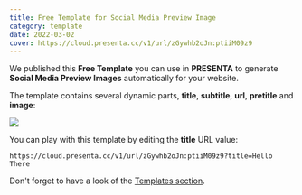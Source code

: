```yaml
---
title: Free Template for Social Media Preview Image
category: template
date: 2022-03-02
cover: https://cloud.presenta.cc/v1/url/zGywhb2oJn:ptiiM09z9
---
```


We published this **Free Template** you can use in **PRESENTA** to generate **Social Media Preview Images** automatically for your website.

The template contains several dynamic parts, **title**, **subtitle**, **url**, **pretitle** and **image**:

<div class="img">

![](https://cloud.presenta.cc/v1/url/zGywhb2oJn:ptiiM09z9)

</div>

You can play with this template by editing the **title** URL value:

```shell
https://cloud.presenta.cc/v1/url/zGywhb2oJn:ptiiM09z9?title=Hello There
```



Don't forget to have a look of the [Templates section](/templates/).